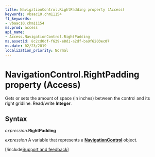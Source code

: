 ```yaml
---
title: NavigationControl.RightPadding property (Access)
keywords: vbaac10.chm11154
f1_keywords:
- vbaac10.chm11154
ms.prod: access
api_name:
- Access.NavigationControl.RightPadding
ms.assetid: 8c2cd0df-f629-e8d1-a2df-ba0f6203ec07
ms.date: 02/23/2019
localization_priority: Normal
---
```



# NavigationControl.RightPadding property (Access)

Gets or sets the amount of space (in inches) between the control and its right gridline. Read/write **Integer**.


## Syntax

_expression_.**RightPadding**

_expression_ A variable that represents a **[NavigationControl](Access.NavigationControl.md)** object.




[!include[Support and feedback](~/includes/feedback-boilerplate.md)]